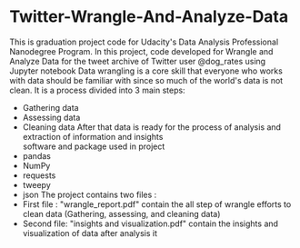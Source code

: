 # Twitter-Wrangle-And-Analyze-Data
This is graduation project code for Udacity's Data Analysis Professional Nanodegree Program. In this project, code developed for Wrangle and Analyze Data for the tweet archive of Twitter user @dog_rates using Jupyter notebook 
Data wrangling is a core skill that everyone who works with data should be familiar with since so much of the world's data is not clean. It is a process divided into 3 main steps:
  - Gathering data
  - Assessing data
  - Cleaning data
After that data is ready for the process of analysis and extraction of information and insights  
software and package used in project
  - pandas
  - NumPy
  - requests
  - tweepy
  - json
The project contains two files :
  - First file : "wrangle_report.pdf" contain the all step of wrangle efforts to clean data (Gathering, assessing, and cleaning data)
  - Second file: "insights and visualization.pdf" contain the insights and visualization of data after analysis it

